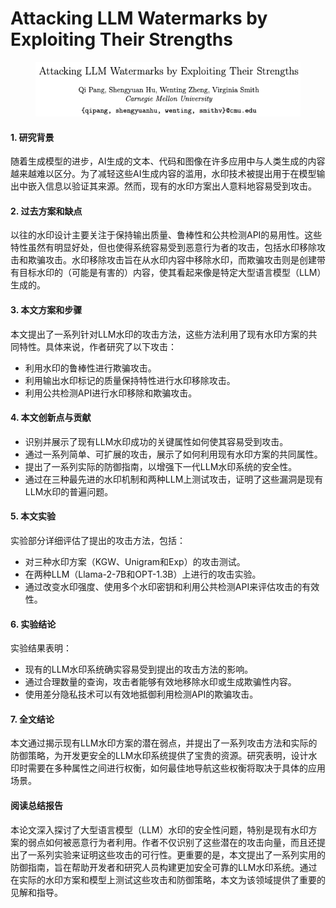 # Attacking LLM Watermarks by Exploiting Their Strengths

<figure><img src="../.gitbook/assets/image (1) (1) (1) (1) (1) (1) (1) (1) (1) (1) (1) (1).png" alt=""><figcaption></figcaption></figure>



#### 1. 研究背景

随着生成模型的进步，AI生成的文本、代码和图像在许多应用中与人类生成的内容越来越难以区分。为了减轻这些AI生成内容的滥用，水印技术被提出用于在模型输出中嵌入信息以验证其来源。然而，现有的水印方案出人意料地容易受到攻击。

#### 2. 过去方案和缺点

以往的水印设计主要关注于保持输出质量、鲁棒性和公共检测API的易用性。这些特性虽然有明显好处，但也使得系统容易受到恶意行为者的攻击，包括水印移除攻击和欺骗攻击。水印移除攻击旨在从水印内容中移除水印，而欺骗攻击则是创建带有目标水印的（可能是有害的）内容，使其看起来像是特定大型语言模型（LLM）生成的。

#### 3. 本文方案和步骤

本文提出了一系列针对LLM水印的攻击方法，这些方法利用了现有水印方案的共同特性。具体来说，作者研究了以下攻击：

* 利用水印的鲁棒性进行欺骗攻击。
* 利用输出水印标记的质量保持特性进行水印移除攻击。
* 利用公共检测API进行水印移除和欺骗攻击。

#### 4. 本文创新点与贡献

* 识别并展示了现有LLM水印成功的关键属性如何使其容易受到攻击。
* 通过一系列简单、可扩展的攻击，展示了如何利用现有水印方案的共同属性。
* 提出了一系列实际的防御指南，以增强下一代LLM水印系统的安全性。
* 通过在三种最先进的水印机制和两种LLM上测试攻击，证明了这些漏洞是现有LLM水印的普遍问题。

#### 5. 本文实验

实验部分详细评估了提出的攻击方法，包括：

* 对三种水印方案（KGW、Unigram和Exp）的攻击测试。
* 在两种LLM（Llama-2-7B和OPT-1.3B）上进行的攻击实验。
* 通过改变水印强度、使用多个水印密钥和利用公共检测API来评估攻击的有效性。

#### 6. 实验结论

实验结果表明：

* 现有的LLM水印系统确实容易受到提出的攻击方法的影响。
* 通过合理数量的查询，攻击者能够有效地移除水印或生成欺骗性内容。
* 使用差分隐私技术可以有效地抵御利用检测API的欺骗攻击。

#### 7. 全文结论

本文通过揭示现有LLM水印方案的潜在弱点，并提出了一系列攻击方法和实际的防御策略，为开发更安全的LLM水印系统提供了宝贵的资源。研究表明，设计水印时需要在多种属性之间进行权衡，如何最佳地导航这些权衡将取决于具体的应用场景。

#### 阅读总结报告

本论文深入探讨了大型语言模型（LLM）水印的安全性问题，特别是现有水印方案的弱点如何被恶意行为者利用。作者不仅识别了这些潜在的攻击向量，而且还提出了一系列实验来证明这些攻击的可行性。更重要的是，本文提出了一系列实用的防御指南，旨在帮助开发者和研究人员构建更加安全可靠的LLM水印系统。通过在实际的水印方案和模型上测试这些攻击和防御策略，本文为该领域提供了重要的见解和指导。
